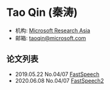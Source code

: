 # Tao Qin (秦涛)

- 机构: [Microsoft Research Asia](../Institutions/Microsoft.md)
- 邮箱: <taoqin@microsoft.com>

## 论文列表

- 2019.05.22 No.04/07 [FastSpeech](../Models/TTS2_Acoustic/2019.05.22_FastSpeech.md)
- 2020.06.08 No.04/07 [FastSpeech2](../Models/TTS2_Acoustic/2020.06.08_FastSpeech2.md)